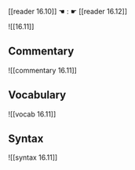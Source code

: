 [[reader 16.10]] ☚ : ☛ [[reader 16.12]]

![[16.11]]

## Commentary

![[commentary 16.11]]

## Vocabulary

![[vocab 16.11]]

## Syntax

![[syntax 16.11]]

